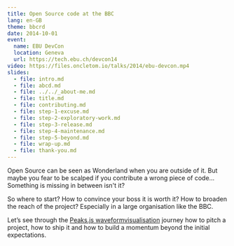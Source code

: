 ```yaml
---
title: Open Source code at the BBC
lang: en-GB
theme: bbcrd
date: 2014-10-01
event:
  name: EBU DevCon
  location: Geneva
  url: https://tech.ebu.ch/devcon14
video: https://files.oncletom.io/talks/2014/ebu-devcon.mp4
slides:
  - file: intro.md
  - file: abcd.md
  - file: ../../_about-me.md
  - file: title.md
  - file: contributing.md
  - file: step-1-excuse.md
  - file: step-2-exploratory-work.md
  - file: step-3-release.md
  - file: step-4-maintenance.md
  - file: step-5-beyond.md
  - file: wrap-up.md
  - file: thank-you.md
---
```


Open Source can be seen as Wonderland when you are outside of it. But maybe you fear to be scalped if you contribute a wrong piece of code… Something is missing in between isn't it?

So where to start? How to convince your boss it is worth it? How  to broaden the reach of the project? Especially in a large organisation like the BBC.

Let’s see through the [Peaks.js waveformvisualisation](http://waveform.prototyping.bbc.co.uk) journey how to pitch a project, how to ship it and how to build a momentum beyond the initial expectations.
